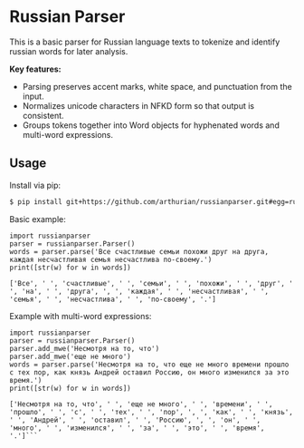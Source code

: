 # Russian Parser

This is a basic parser for Russian language texts to tokenize and identify russian words for later analysis.

**Key features:**

- Parsing preserves accent marks, white space, and punctuation from the input.
- Normalizes unicode characters in NFKD form so that output is consistent.
- Groups tokens together into Word objects for hyphenated words and multi-word expressions.

## Usage

Install via pip:

```sh
$ pip install git+https://github.com/arthurian/russianparser.git#egg=russianparser
```

Basic example:

```
import russianparser
parser = russianparser.Parser()
words = parser.parse('Все счастливые семьи похожи друг на друга, каждая несчастливая семья несчастлива по-своему.')
print([str(w) for w in words])

['Все', ' ', 'счастливые', ' ', 'семьи', ' ', 'похожи', ' ', 'друг', ' ', 'на', ' ', 'друга', ', ', 'каждая', ' ', 'несчастливая', ' ', 'семья', ' ', 'несчастлива', ' ', 'по-своему', '.']
```

Example with multi-word expressions:

```
import russianparser
parser = russianparser.Parser()
parser.add_mwe('Несмотря на то, что')
parser.add_mwe('еще не много')
words = parser.parse('Несмотря на то, что еще не много времени прошло с тех пор, как князь Андрей оставил Россию, он много изменился за это время.')
print([str(w) for w in words])

['Несмотря на то, что', ' ', 'еще не много', ' ', 'времени', ' ', 'прошло', ' ', 'с', ' ', 'тех', ' ', 'пор', ', ', 'как', ' ', 'князь', ' ', 'Андрей', ' ', 'оставил', ' ', 'Россию', ', ', 'он', ' ', 'много', ' ', 'изменился', ' ', 'за', ' ', 'это', ' ', 'время', '.']```
